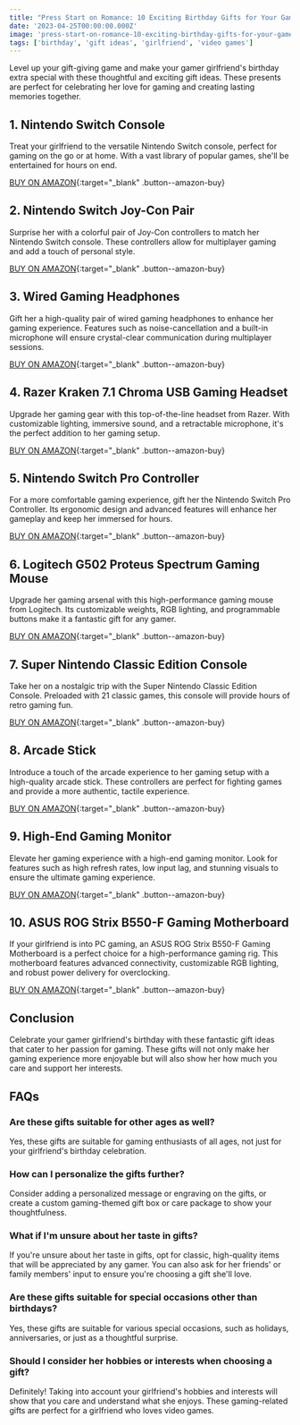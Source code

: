 ```yaml
---
title: "Press Start on Romance: 10 Exciting Birthday Gifts for Your Gamer Girlfriend's Special Day"
date: '2023-04-25T00:00:00.000Z'
image: 'press-start-on-romance-10-exciting-birthday-gifts-for-your-gamer-girlfriend-special-day.png'
tags: ['birthday', 'gift ideas', 'girlfriend', 'video games']
---
```


Level up your gift-giving game and make your gamer girlfriend's birthday extra special with these thoughtful and exciting gift ideas. These presents are perfect for celebrating her love for gaming and creating lasting memories together.

## 1. Nintendo Switch Console

Treat your girlfriend to the versatile Nintendo Switch console, perfect for gaming on the go or at home. With a vast library of popular games, she'll be entertained for hours on end.

[BUY ON AMAZON](https://www.amazon.com/s?k=Nintendo+Switch+Console&tag=giftyland05-20){:target="\_blank" .button--amazon-buy}

## 2. Nintendo Switch Joy-Con Pair

Surprise her with a colorful pair of Joy-Con controllers to match her Nintendo Switch console. These controllers allow for multiplayer gaming and add a touch of personal style.

[BUY ON AMAZON](https://www.amazon.com/s?k=Nintendo+Switch+Joy-Con+Pair&tag=giftyland05-20){:target="\_blank" .button--amazon-buy}

## 3. Wired Gaming Headphones

Gift her a high-quality pair of wired gaming headphones to enhance her gaming experience. Features such as noise-cancellation and a built-in microphone will ensure crystal-clear communication during multiplayer sessions.

[BUY ON AMAZON](https://www.amazon.com/s?k=Wired+Gaming+Headphones&tag=giftyland05-20){:target="\_blank" .button--amazon-buy}

## 4. Razer Kraken 7.1 Chroma USB Gaming Headset

Upgrade her gaming gear with this top-of-the-line headset from Razer. With customizable lighting, immersive sound, and a retractable microphone, it's the perfect addition to her gaming setup.

[BUY ON AMAZON](https://www.amazon.com/s?k=Razer+Kraken+7.1+Chroma+USB+Gaming+Headset&tag=giftyland05-20){:target="\_blank" .button--amazon-buy}

## 5. Nintendo Switch Pro Controller

For a more comfortable gaming experience, gift her the Nintendo Switch Pro Controller. Its ergonomic design and advanced features will enhance her gameplay and keep her immersed for hours.

[BUY ON AMAZON](https://www.amazon.com/s?k=Nintendo+Switch+Pro+Controller&tag=giftyland05-20){:target="\_blank" .button--amazon-buy}

## 6. Logitech G502 Proteus Spectrum Gaming Mouse

Upgrade her gaming arsenal with this high-performance gaming mouse from Logitech. Its customizable weights, RGB lighting, and programmable buttons make it a fantastic gift for any gamer.

[BUY ON AMAZON](https://www.amazon.com/s?k=Logitech+G502+Proteus+Spectrum+Gaming+Mouse&tag=giftyland05-20){:target="\_blank" .button--amazon-buy}

## 7. Super Nintendo Classic Edition Console

Take her on a nostalgic trip with the Super Nintendo Classic Edition Console. Preloaded with 21 classic games, this console will provide hours of retro gaming fun.

[BUY ON AMAZON](https://www.amazon.com/s?k=Super+Nintendo+Classic+Edition+Console&tag=giftyland05-20){:target="\_blank" .button--amazon-buy}

## 8. Arcade Stick

Introduce a touch of the arcade experience to her gaming setup with a high-quality arcade stick. These controllers are perfect for fighting games and provide a more authentic, tactile experience.

[BUY ON AMAZON](https://www.amazon.com/s?k=Arcade+Stick&tag=giftyland05-20){:target="\_blank" .button--amazon-buy}

## 9. High-End Gaming Monitor

Elevate her gaming experience with a high-end gaming monitor. Look for features such as high refresh rates, low input lag, and stunning visuals to ensure the ultimate gaming experience.

[BUY ON AMAZON](https://www.amazon.com/s?k=High-End+Gaming+Monitor&tag=giftyland05-20){:target="\_blank" .button--amazon-buy}

## 10. ASUS ROG Strix B550-F Gaming Motherboard

If your girlfriend is into PC gaming, an ASUS ROG Strix B550-F Gaming Motherboard is a perfect choice for a high-performance gaming rig. This motherboard features advanced connectivity, customizable RGB lighting, and robust power delivery for overclocking.

[BUY ON AMAZON](https://www.amazon.com/s?k=ASUS+ROG+Strix+B550-F+Gaming+Motherboard&tag=giftyland05-20){:target="\_blank" .button--amazon-buy}

## Conclusion

Celebrate your gamer girlfriend's birthday with these fantastic gift ideas that cater to her passion for gaming. These gifts will not only make her gaming experience more enjoyable but will also show her how much you care and support her interests.

## FAQs

### Are these gifts suitable for other ages as well?

Yes, these gifts are suitable for gaming enthusiasts of all ages, not just for your girlfriend's birthday celebration.

### How can I personalize the gifts further?

Consider adding a personalized message or engraving on the gifts, or create a custom gaming-themed gift box or care package to show your thoughtfulness.

### What if I'm unsure about her taste in gifts?

If you're unsure about her taste in gifts, opt for classic, high-quality items that will be appreciated by any gamer. You can also ask for her friends' or family members' input to ensure you're choosing a gift she'll love.

### Are these gifts suitable for special occasions other than birthdays?

Yes, these gifts are suitable for various special occasions, such as holidays, anniversaries, or just as a thoughtful surprise.

### Should I consider her hobbies or interests when choosing a gift?

Definitely! Taking into account your girlfriend's hobbies and interests will show that you care and understand what she enjoys. These gaming-related gifts are perfect for a girlfriend who loves video games.
